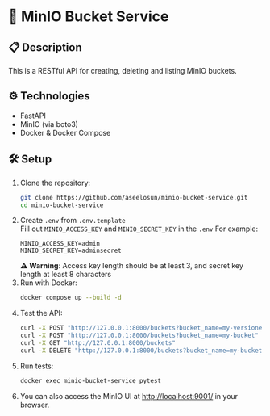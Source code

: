 # 🚀 MinIO Bucket Service

## 📋 Description
This is a RESTful API for creating, deleting and listing MinIO buckets.

## ⚙️ Technologies
- FastAPI
- MinIO (via boto3)
- Docker & Docker Compose

## 🛠️ Setup
1. Clone the repository:
   ```sh
   git clone https://github.com/aseelosun/minio-bucket-service.git
   cd minio-bucket-service
   ```
2. Create `.env` from `.env.template`  
   Fill out `MINIO_ACCESS_KEY` and `MINIO_SECRET_KEY` in the `.env`
   For example:
     ```env
     MINIO_ACCESS_KEY=admin
     MINIO_SECRET_KEY=adminsecret
     ```
   **⚠️ Warning**: Access key length should be at least 3, and secret key length at least 8 characters
4. Run with Docker:
   ```sh
   docker compose up --build -d 
   ```
5. Test the API:
   ```sh
   curl -X POST "http://127.0.0.1:8000/buckets?bucket_name=my-versioned-bucket&enable_versioning=true"
   curl -X POST "http://127.0.0.1:8000/buckets?bucket_name=my-bucket"
   curl -X GET "http://127.0.0.1:8000/buckets"
   curl -X DELETE "http://127.0.0.1:8000/buckets?bucket_name=my-bucket"
   ```
6. Run tests:
   ```sh
   docker exec minio-bucket-service pytest
   ```
7. You can also access the MinIO UI at [http://localhost:9001/](http://localhost:9001/) in your browser. 

